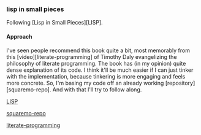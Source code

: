 ### lisp in small pieces

Following [Lisp in Small Pieces][LISP].

#### Approach

I've seen people recommend this book quite a bit, most memorably from this
[video][literate-programming] of Timothy Daly evangelizing the philosophy of
literate programming. The book has (in my opinion) quite dense explanation of
its code. I think it'll be much easier if I can just tinker with the
implementation, because tinkering is more engaging and feels more concrete. So,
I'm basing my code off an already working [repository][squaremo-repo]. And with
that I'll try to follow along.


[LISP](https://pages.lip6.fr/Christian.Queinnec/WWW/LiSP.html)

[squaremo-repo](https://github.com/squaremo/lisp-in-small-pieces)

[literate-programming](https://www.youtube.com/watch?v=Av0PQDVTP4A)
